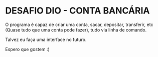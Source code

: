 # DESAFIO DIO - CONTA BANCÁRIA

O programa é capaz de criar uma conta, sacar, depositar, transferir, etc (Quase tudo que uma conta pode fazer), tudo via linha de comando.

Talvez eu faça uma interface no futuro.

Espero que gostem :)